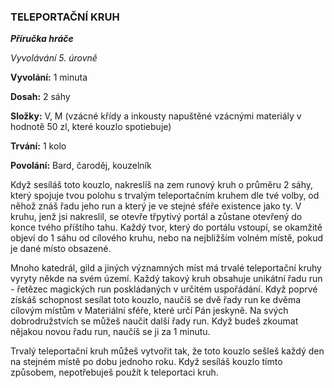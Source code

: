 ### TELEPORTAČNÍ KRUH

***Příručka hráče***

*Vyvolávání 5. úrovně*

**Vyvolání:** 1 minuta

**Dosah:** 2 sáhy

**Složky:** V, M (vzácné křídy a inkousty napuštěné vzácnými materiály v hodnotě 50 zl, které kouzlo spotiebuje)

**Trvání:** 1 kolo

**Povolání:** Bard, čaroděj, kouzelník

Když sesíláš toto kouzlo, nakreslíš na zem runový kruh o průměru 2 sáhy, který spojuje tvou polohu s trvalým teleportačním kruhem dle tvé volby, od něhož znáš řadu jeho run a který je ve stejné sféře existence jako ty. V kruhu, jenž jsi nakreslil, se otevře třpytivý portál a zůstane otevřený do konce tvého příštího tahu. Každý tvor, který do portálu vstoupí, se okamžitě objeví do 1 sáhu od cílového kruhu, nebo na nejbližším volném místě, pokud je dané místo obsazené. 

Mnoho katedrál, gild a jiných významných míst má trvalé teleportační kruhy vyryty někde na svém území. Každý takový kruh obsahuje unikátní řadu run - řetězec magických run poskládaných v určitém uspořádání. Když poprvé získáš schopnost sesílat toto kouzlo, naučíš se dvě řady run ke dvěma cílovým místům v Materiální sféře, které určí Pán jeskyně. Na svých dobrodružstvích se můžeš naučit další řady run. Když budeš zkoumat nějakou novou řadu run, naučíš se ji za 1 minutu. 

Trvalý teleportační kruh můžeš vytvořit tak, že toto kouzlo sešleš každý den na stejném místě po dobu jednoho roku. Když sesíláš kouzlo tímto způsobem, nepotřebuješ použít k teleportaci kruh.